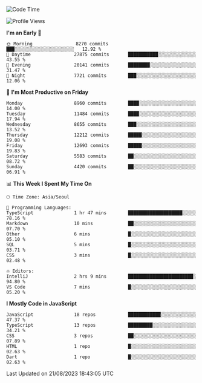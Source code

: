 <!--START_SECTION:waka-->
![Code Time](http://img.shields.io/badge/Code%20Time-5%2C325%20hrs%2012%20mins-blue)

![Profile Views](http://img.shields.io/badge/Profile%20Views-8-blue)

**I'm an Early 🐤** 

```text
🌞 Morning                8270 commits        ███░░░░░░░░░░░░░░░░░░░░░░   12.92 % 
🌆 Daytime                27875 commits       ███████████░░░░░░░░░░░░░░   43.55 % 
🌃 Evening                20141 commits       ████████░░░░░░░░░░░░░░░░░   31.47 % 
🌙 Night                  7721 commits        ███░░░░░░░░░░░░░░░░░░░░░░   12.06 % 
```
📅 **I'm Most Productive on Friday** 

```text
Monday                   8960 commits        ████░░░░░░░░░░░░░░░░░░░░░   14.00 % 
Tuesday                  11484 commits       ████░░░░░░░░░░░░░░░░░░░░░   17.94 % 
Wednesday                8655 commits        ███░░░░░░░░░░░░░░░░░░░░░░   13.52 % 
Thursday                 12212 commits       █████░░░░░░░░░░░░░░░░░░░░   19.08 % 
Friday                   12693 commits       █████░░░░░░░░░░░░░░░░░░░░   19.83 % 
Saturday                 5583 commits        ██░░░░░░░░░░░░░░░░░░░░░░░   08.72 % 
Sunday                   4420 commits        ██░░░░░░░░░░░░░░░░░░░░░░░   06.91 % 
```


📊 **This Week I Spent My Time On** 

```text
🕑︎ Time Zone: Asia/Seoul

💬 Programming Languages: 
TypeScript               1 hr 47 mins        ████████████████████░░░░░   78.16 % 
Markdown                 10 mins             ██░░░░░░░░░░░░░░░░░░░░░░░   07.70 % 
Other                    6 mins              █░░░░░░░░░░░░░░░░░░░░░░░░   05.10 % 
SQL                      5 mins              █░░░░░░░░░░░░░░░░░░░░░░░░   03.71 % 
CSS                      3 mins              █░░░░░░░░░░░░░░░░░░░░░░░░   02.48 % 

🔥 Editors: 
IntelliJ                 2 hrs 9 mins        ████████████████████████░   94.80 % 
VS Code                  7 mins              █░░░░░░░░░░░░░░░░░░░░░░░░   05.20 % 
```

**I Mostly Code in JavaScript** 

```text
JavaScript               18 repos            ████████████░░░░░░░░░░░░░   47.37 % 
TypeScript               13 repos            █████████░░░░░░░░░░░░░░░░   34.21 % 
CSS                      3 repos             ██░░░░░░░░░░░░░░░░░░░░░░░   07.89 % 
HTML                     1 repo              █░░░░░░░░░░░░░░░░░░░░░░░░   02.63 % 
Dart                     1 repo              █░░░░░░░░░░░░░░░░░░░░░░░░   02.63 % 
```




 Last Updated on 21/08/2023 18:43:05 UTC
<!--END_SECTION:waka-->
